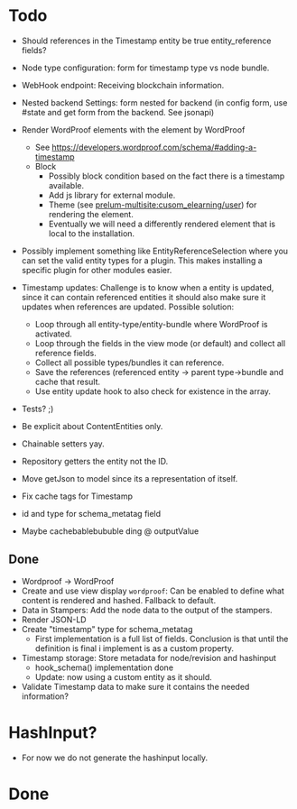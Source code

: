 # Todo

* Should references in the Timestamp entity be true entity_reference fields?
* Node type configuration: form for timestamp type vs node bundle.
* WebHook endpoint: Receiving blockchain information.
* Nested backend Settings: form nested for backend (in config form, use #state and get form from the backend. See jsonapi)
* Render WordProof elements with the element by WordProof
  * See https://developers.wordproof.com/schema/#adding-a-timestamp
  * Block
    * Possibly block condition based on the fact there is a timestamp available.
    * Add js library for external module.
    * Theme (see [prelum-multisite:cusom_elearning/user](https://bitbucket.org/swisnl/prelum-multisite/src/3a0ab73cb24eb17777150f7b7cd054feb639f887/app/modules/custom/elearning/modules/user/src/Controller/UserController.php#UserController.php-17)) for rendering the element.
    * Eventually we will need a differently rendered element that is local to the installation.
* Possibly implement something like EntityReferenceSelection where you can set the valid entity types for a plugin. This makes installing a specific plugin for other modules easier.
* Timestamp updates: Challenge is to know when a entity is updated, since it can contain referenced entities it should also make sure it updates when references are updated. Possible solution:
  * Loop through all entity-type/entity-bundle where WordProof is activated.
  * Loop through the fields in the view mode (or default) and collect all reference fields.
  * Collect all possible types/bundles it can reference.
  * Save the references (referenced entity -> parent type->bundle and cache that result.
  * Use entity update hook to also check for existence in the array.
* Tests? ;)

* Be explicit about ContentEntities only.
* Chainable setters yay.
* Repository getters the entity not the ID.
* Move getJson to model since its a representation of itself.
* Fix cache tags for Timestamp
* id and type for schema_metatag field
* Maybe cachebablebububle ding @ outputValue


## Done
* Wordproof -> WordProof
* Create and use view display `wordproof`: Can be enabled to define what content is rendered and hashed. Fallback to default.
* Data in Stampers: Add the node data to the output of the stampers.
* Render JSON-LD
* Create "timestamp" type for schema_metatag
  * First implementation is a full list of fields. Conclusion is that until the definition is final i implement is as a custom property.
* Timestamp storage: Store metadata for node/revision and hashinput
  * hook_schema() implementation done
  * Update: now using a custom entity as it should.
* Validate Timestamp data to make sure it contains the needed information?


# HashInput?
* For now we do not generate the hashinput locally.

# Done
